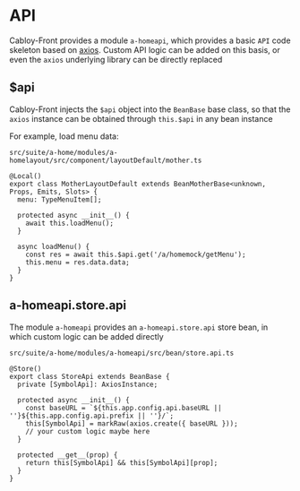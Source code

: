 # API

Cabloy-Front provides a module `a-homeapi`, which provides a basic `API` code skeleton based on [axios](https://axios-http.com). Custom API logic can be added on this basis, or even the `axios` underlying library can be directly replaced

## $api

Cabloy-Front injects the `$api` object into the `BeanBase` base class, so that the `axios` instance can be obtained through `this.$api` in any bean instance

For example, load menu data:

`src/suite/a-home/modules/a-homelayout/src/component/layoutDefault/mother.ts`

```typescript{10-11}
@Local()
export class MotherLayoutDefault extends BeanMotherBase<unknown, Props, Emits, Slots> {
  menu: TypeMenuItem[];

  protected async __init__() {
    await this.loadMenu();
  }

  async loadMenu() {
    const res = await this.$api.get('/a/homemock/getMenu');
    this.menu = res.data.data;
  }
}
```

## a-homeapi.store.api

The module `a-homeapi` provides an `a-homeapi.store.api` store bean, in which custom logic can be added directly

`src/suite/a-home/modules/a-homeapi/src/bean/store.api.ts`

```typescript{8}
@Store()
export class StoreApi extends BeanBase {
  private [SymbolApi]: AxiosInstance;

  protected async __init__() {
    const baseURL = `${this.app.config.api.baseURL || ''}${this.app.config.api.prefix || ''}/`;
    this[SymbolApi] = markRaw(axios.create({ baseURL }));
    // your custom logic maybe here
  }

  protected __get__(prop) {
    return this[SymbolApi] && this[SymbolApi][prop];
  }
}
```
